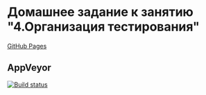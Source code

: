 # Домашнее задание к занятию "4.Организация тестирования"
[GitHub Pages](https://fdm1try.github.io/hw-ajs-testing/)

## AppVeyor
[![Build status](https://ci.appveyor.com/api/projects/status/kqceoc9l3e396gvx?svg=true)](https://ci.appveyor.com/project/fdm1try/hw-ajs-testing)
